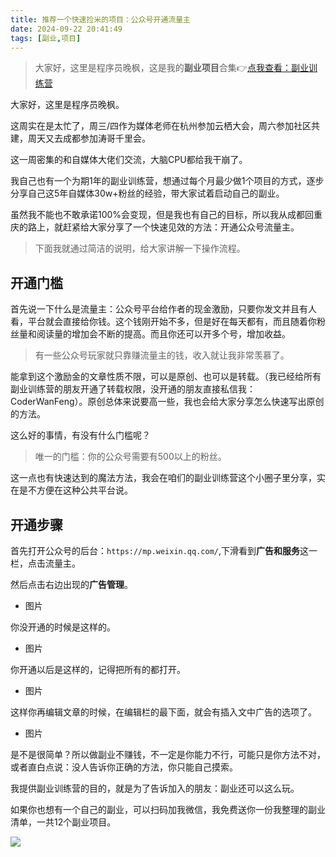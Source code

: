```yaml
---
title: 推荐一个快速捡米的项目：公众号开通流量主
date: 2024-09-22 20:41:49
tags: [副业,项目]
---
```


> 大家好，这里是程序员晚枫，这是我的**副业项目**合集👉[点我查看：副业训练营](https://mp.weixin.qq.com/mp/appmsgalbum?__biz=Mzk0MjYzNTI3MQ==&action=getalbum&album_id=3342868959406227458&scene=173&subscene=227&sessionid=1718992067&enterid=1718992079&from_msgid=2247483924&from_itemidx=1&count=3&nolastread=1#wechat_redirect)

大家好，这里是程序员晚枫。

这周实在是太忙了，周三/四作为媒体老师在杭州参加云栖大会，周六参加社区共建，周天又去成都参加涛哥千里会。

这一周密集的和自媒体大佬们交流，大脑CPU都给我干崩了。

我自己也有一个为期1年的副业训练营，想通过每个月最少做1个项目的方式，逐步分享自己这5年自媒体30w+粉丝的经验，带大家试着启动自己的副业。

虽然我不能也不敢承诺100%会变现，但是我也有自己的目标，所以我从成都回重庆的路上，就赶紧给大家分享了一个快速见效的方法：开通公众号流量主。

> 下面我就通过简洁的说明，给大家讲解一下操作流程。

## 开通门槛

首先说一下什么是流量主：公众号平台给作者的现金激励，只要你发文并且有人看，平台就会直接给你钱。这个钱刚开始不多，但是好在每天都有，而且随着你粉丝量和阅读量的增加会不断的提高。而且你还可以开多个号，增加收益。

> 有一些公众号玩家就只靠赚流量主的钱，收入就让我非常羡慕了。

能拿到这个激励金的文章性质不限，可以是原创、也可以是转载。（我已经给所有副业训练营的朋友开通了转载权限，没开通的朋友直接私信我：CoderWanFeng）。原创总体来说要高一些，我也会给大家分享怎么快速写出原创的方法。

这么好的事情，有没有什么门槛呢？

> 唯一的门槛：你的公众号需要有500以上的粉丝。

这一点也有快速达到的魔法方法，我会在咱们的副业训练营这个小圈子里分享，实在是不方便在这种公共平台说。

## 开通步骤

首先打开公众号的后台：``https://mp.weixin.qq.com/``,下滑看到**广告和服务**这一栏，点击流量主。

然后点击右边出现的**广告管理**。

- 图片

你没开通的时候是这样的。

- 图片

你开通以后是这样的，记得把所有的都打开。

- 图片

这样你再编辑文章的时候，在编辑栏的最下面，就会有插入文中广告的选项了。

- 图片

是不是很简单？所以做副业不赚钱，不一定是你能力不行，可能只是你方法不对，或者直白点说：没人告诉你正确的方法，你只能自己摸索。

我提供副业训练营的目的，就是为了告诉加入的朋友：副业还可以这么玩。

如果你也想有一个自己的副业，可以扫码加我微信，我免费送你一份我整理的副业清单，一共12个副业项目。




![](https://python-office-1300615378.cos.ap-chongqing.myqcloud.com/wechat/wechat.jpg)



